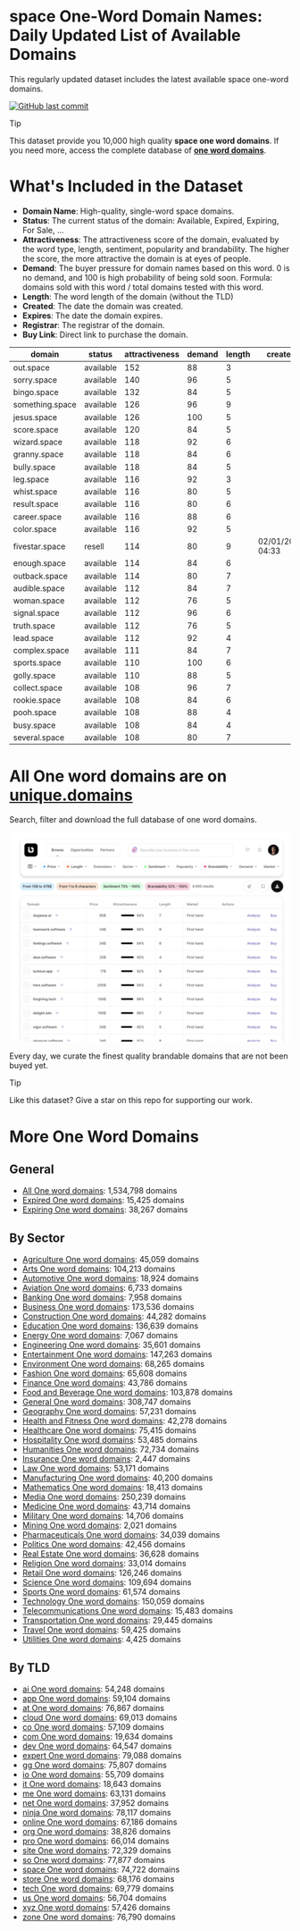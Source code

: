 
# **space One-Word Domain Names**: Daily Updated List of Available Domains

This regularly updated dataset includes the latest available space one-word domains.

[![GitHub last commit](https://img.shields.io/github/last-commit/UniqueDomains/space-oneword-domains.svg?style=flat)]() 

> [!TIP]
> This dataset provide you 10,000 high quality **space one word domains**.
> If you need more, access the complete database of **[one word domains](https://unique.domains?utm_source=github&utm_medium=dataset&utm_campaign=space&utm_content=description.top)**.

# What's Included in the Dataset

- **Domain Name**: High-quality, single-word space domains.
- **Status**: The current status of the domain: Available, Expired, Expiring, For Sale, ...
- **Attractiveness**: The attractiveness score of the domain, evaluated by the word type, length, sentiment, popularity and brandability. The higher the score, the more attractive the domain is at eyes of people.
- **Demand**: The buyer pressure for domain names based on this word. 0 is no demand, and 100 is high probability of being sold soon. Formula: domains sold with this word / total domains tested with this word.
- **Length**: The word length of the domain (without the TLD)
- **Created**: The date the domain was created.
- **Expires**: The date the domain expires.
- **Registrar**: The registrar of the domain.
- **Buy Link**: Direct link to purchase the domain.

| domain          | status    | attractiveness | demand | length | created          | expires          | registrar    | sectors                             |
| --------------- | --------- | -------------- | ------ | ------ | ---------------- | ---------------- | ------------ | ----------------------------------- |
| out.space       | available | 152            | 88     | 3      |                  |                  |              | Business,General,Media,Technology   |
| sorry.space     | available | 140            | 96     | 5      |                  |                  |              | General,Humanities,Medicine         |
| bingo.space     | available | 132            | 84     | 5      |                  |                  |              | Entertainment,Hospitality,Retail    |
| something.space | available | 126            | 96     | 9      |                  |                  |              | Education,General,Media             |
| jesus.space     | available | 126            | 100    | 5      |                  |                  |              | Religion                            |
| score.space     | available | 120            | 84     | 5      |                  |                  |              | Business,Education,Sports           |
| wizard.space    | available | 118            | 92     | 6      |                  |                  |              | Entertainment,Media,Technology      |
| granny.space    | available | 118            | 84     | 6      |                  |                  |              | Entertainment,Media,Retail          |
| bully.space     | available | 118            | 84     | 5      |                  |                  |              | Education                           |
| leg.space       | available | 116            | 92     | 3      |                  |                  |              | Fashion,General,Healthcare,Sports   |
| whist.space     | available | 116            | 80     | 5      |                  |                  |              | Arts,Entertainment,Sports           |
| result.space    | available | 116            | 80     | 6      |                  |                  |              | Business,Media,Science              |
| career.space    | available | 116            | 88     | 6      |                  |                  |              | Business,Education,Media            |
| color.space     | available | 116            | 92     | 5      |                  |                  |              | Arts,Fashion,General                |
| fivestar.space  | resell    | 114            | 80     | 9      | 02/01/2025 04:33 | 02/01/2026 23:59 | Porkbun, LLC | Entertainment,Hospitality,Retail    |
| enough.space    | available | 114            | 84     | 6      |                  |                  |              | Business,Education,General,Retail   |
| outback.space   | available | 114            | 80     | 7      |                  |                  |              | Geography,Media,Travel              |
| audible.space   | available | 112            | 84     | 7      |                  |                  |              | Entertainment,Technology            |
| woman.space     | available | 112            | 76     | 5      |                  |                  |              | Fashion,General,Healthcare          |
| signal.space    | available | 112            | 96     | 6      |                  |                  |              | Media,Technology,Telecommunications |
| truth.space     | available | 112            | 76     | 5      |                  |                  |              | Humanities,Law,Media                |
| lead.space      | available | 112            | 92     | 4      |                  |                  |              | Business,Education,Technology       |
| complex.space   | available | 111            | 84     | 7      |                  |                  |              | Science,Technology                  |
| sports.space    | available | 110            | 100    | 6      |                  |                  |              | Health and Fitness,Media,Sports     |
| golly.space     | available | 110            | 88     | 5      |                  |                  |              | Arts,Media                          |
| collect.space   | available | 108            | 96     | 7      |                  |                  |              | Business,Retail                     |
| rookie.space    | available | 108            | 84     | 6      |                  |                  |              | Entertainment,Media,Sports          |
| pooh.space      | available | 108            | 88     | 4      |                  |                  |              | Entertainment,Media                 |
| busy.space      | available | 108            | 84     | 4      |                  |                  |              | Business,Education,Technology       |
| several.space   | available | 108            | 80     | 7      |                  |                  |              | Business,Education,Media            |

# All One word domains are on [unique.domains](https://unique.domains?utm_source=github&utm_medium=dataset&utm_campaign=space&utm_content=description.bottom)

Search, filter and download the full database of one word domains.

[![Access the only remaining good domain names, before your competitors.](https://github.com/UniqueDomains/space-oneword-domains/blob/main/unique.domains.jpg?raw=true)](https://unique.domains?utm_source=github&utm_medium=dataset&utm_campaign=space&utm_content=description.image)

Every day, we curate the finest quality brandable domains that are not been buyed yet.

> [!TIP]
> Like this dataset? Give a star on this repo for supporting our work.

# More One Word Domains

## General

- [All One word domains](https://github.com/UniqueDomains/oneword-domains): 1,534,798 domains
- [Expired One word domains](https://github.com/UniqueDomains/expired-oneword-domains): 15,425 domains
- [Expiring One word domains](https://github.com/UniqueDomains/expiring-oneword-domains): 38,267 domains
## By Sector

- [Agriculture One word domains](https://github.com/UniqueDomains/agriculture-oneword-domains): 45,059 domains
- [Arts One word domains](https://github.com/UniqueDomains/arts-oneword-domains): 104,213 domains
- [Automotive One word domains](https://github.com/UniqueDomains/automotive-oneword-domains): 18,924 domains
- [Aviation One word domains](https://github.com/UniqueDomains/aviation-oneword-domains): 6,733 domains
- [Banking One word domains](https://github.com/UniqueDomains/banking-oneword-domains): 7,958 domains
- [Business One word domains](https://github.com/UniqueDomains/business-oneword-domains): 173,536 domains
- [Construction One word domains](https://github.com/UniqueDomains/construction-oneword-domains): 44,282 domains
- [Education One word domains](https://github.com/UniqueDomains/education-oneword-domains): 136,639 domains
- [Energy One word domains](https://github.com/UniqueDomains/energy-oneword-domains): 7,067 domains
- [Engineering One word domains](https://github.com/UniqueDomains/engineering-oneword-domains): 35,601 domains
- [Entertainment One word domains](https://github.com/UniqueDomains/entertainment-oneword-domains): 147,263 domains
- [Environment One word domains](https://github.com/UniqueDomains/environment-oneword-domains): 68,265 domains
- [Fashion One word domains](https://github.com/UniqueDomains/fashion-oneword-domains): 65,608 domains
- [Finance One word domains](https://github.com/UniqueDomains/finance-oneword-domains): 43,786 domains
- [Food and Beverage One word domains](https://github.com/UniqueDomains/food-and-beverage-oneword-domains): 103,878 domains
- [General One word domains](https://github.com/UniqueDomains/general-oneword-domains): 308,747 domains
- [Geography One word domains](https://github.com/UniqueDomains/geography-oneword-domains): 57,231 domains
- [Health and Fitness One word domains](https://github.com/UniqueDomains/health-and-fitness-oneword-domains): 42,278 domains
- [Healthcare One word domains](https://github.com/UniqueDomains/healthcare-oneword-domains): 75,415 domains
- [Hospitality One word domains](https://github.com/UniqueDomains/hospitality-oneword-domains): 53,485 domains
- [Humanities One word domains](https://github.com/UniqueDomains/humanities-oneword-domains): 72,734 domains
- [Insurance One word domains](https://github.com/UniqueDomains/insurance-oneword-domains): 2,447 domains
- [Law One word domains](https://github.com/UniqueDomains/law-oneword-domains): 53,171 domains
- [Manufacturing One word domains](https://github.com/UniqueDomains/manufacturing-oneword-domains): 40,200 domains
- [Mathematics One word domains](https://github.com/UniqueDomains/mathematics-oneword-domains): 18,413 domains
- [Media One word domains](https://github.com/UniqueDomains/media-oneword-domains): 250,239 domains
- [Medicine One word domains](https://github.com/UniqueDomains/medicine-oneword-domains): 43,714 domains
- [Military One word domains](https://github.com/UniqueDomains/military-oneword-domains): 14,706 domains
- [Mining One word domains](https://github.com/UniqueDomains/mining-oneword-domains): 2,021 domains
- [Pharmaceuticals One word domains](https://github.com/UniqueDomains/pharmaceuticals-oneword-domains): 34,039 domains
- [Politics One word domains](https://github.com/UniqueDomains/politics-oneword-domains): 42,456 domains
- [Real Estate One word domains](https://github.com/UniqueDomains/real-estate-oneword-domains): 36,628 domains
- [Religion One word domains](https://github.com/UniqueDomains/religion-oneword-domains): 33,014 domains
- [Retail One word domains](https://github.com/UniqueDomains/retail-oneword-domains): 126,246 domains
- [Science One word domains](https://github.com/UniqueDomains/science-oneword-domains): 109,694 domains
- [Sports One word domains](https://github.com/UniqueDomains/sports-oneword-domains): 61,574 domains
- [Technology One word domains](https://github.com/UniqueDomains/technology-oneword-domains): 150,059 domains
- [Telecommunications One word domains](https://github.com/UniqueDomains/telecommunications-oneword-domains): 15,483 domains
- [Transportation One word domains](https://github.com/UniqueDomains/transportation-oneword-domains): 29,445 domains
- [Travel One word domains](https://github.com/UniqueDomains/travel-oneword-domains): 59,425 domains
- [Utilities One word domains](https://github.com/UniqueDomains/utilities-oneword-domains): 4,425 domains
## By TLD

- [ai One word domains](https://github.com/UniqueDomains/ai-oneword-domains): 54,248 domains
- [app One word domains](https://github.com/UniqueDomains/app-oneword-domains): 59,104 domains
- [at One word domains](https://github.com/UniqueDomains/at-oneword-domains): 76,867 domains
- [cloud One word domains](https://github.com/UniqueDomains/cloud-oneword-domains): 69,013 domains
- [co One word domains](https://github.com/UniqueDomains/co-oneword-domains): 57,109 domains
- [com One word domains](https://github.com/UniqueDomains/com-oneword-domains): 19,634 domains
- [dev One word domains](https://github.com/UniqueDomains/dev-oneword-domains): 64,547 domains
- [expert One word domains](https://github.com/UniqueDomains/expert-oneword-domains): 79,088 domains
- [gg One word domains](https://github.com/UniqueDomains/gg-oneword-domains): 75,807 domains
- [io One word domains](https://github.com/UniqueDomains/io-oneword-domains): 55,709 domains
- [it One word domains](https://github.com/UniqueDomains/it-oneword-domains): 18,643 domains
- [me One word domains](https://github.com/UniqueDomains/me-oneword-domains): 63,131 domains
- [net One word domains](https://github.com/UniqueDomains/net-oneword-domains): 37,952 domains
- [ninja One word domains](https://github.com/UniqueDomains/ninja-oneword-domains): 78,117 domains
- [online One word domains](https://github.com/UniqueDomains/online-oneword-domains): 67,186 domains
- [org One word domains](https://github.com/UniqueDomains/org-oneword-domains): 38,826 domains
- [pro One word domains](https://github.com/UniqueDomains/pro-oneword-domains): 66,014 domains
- [site One word domains](https://github.com/UniqueDomains/site-oneword-domains): 72,329 domains
- [so One word domains](https://github.com/UniqueDomains/so-oneword-domains): 77,877 domains
- [space One word domains](https://github.com/UniqueDomains/space-oneword-domains): 74,722 domains
- [store One word domains](https://github.com/UniqueDomains/store-oneword-domains): 68,176 domains
- [tech One word domains](https://github.com/UniqueDomains/tech-oneword-domains): 69,779 domains
- [us One word domains](https://github.com/UniqueDomains/us-oneword-domains): 56,704 domains
- [xyz One word domains](https://github.com/UniqueDomains/xyz-oneword-domains): 57,426 domains
- [zone One word domains](https://github.com/UniqueDomains/zone-oneword-domains): 76,790 domains
        